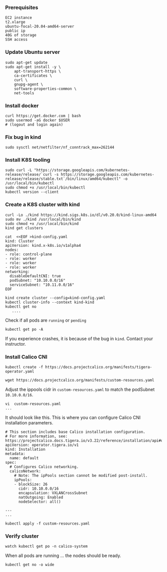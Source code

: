 ### Prerequisites
```
EC2 instance
t2.xlarge
ubuntu-focal-20.04-amd64-server
public ip 
40G of storage
SSH access
```
### Update Ubuntu server 
```
sudo apt-get update
sudo apt-get install -y \
    apt-transport-https \
    ca-certificates \
    curl \
    gnupg-agent \
    software-properties-common \
    net-tools
```
### Install docker
```
curl https://get.docker.com | bash
sudo usermod -aG docker $USER
# (logout and login again)
```
### Fix bug in kind
```
sudo sysctl net/netfilter/nf_conntrack_max=262144
```
### Install K8S tooling
```
sudo curl -L "https://storage.googleapis.com/kubernetes-release/release/`curl -s https://storage.googleapis.com/kubernetes-release/release/stable.txt`/bin/linux/amd64/kubectl" -o /usr/local/bin/kubectl
sudo chmod +x /usr/local/bin/kubectl
kubectl version --client
```
### Create a K8S cluster with kind
```
curl -Lo ./kind https://kind.sigs.k8s.io/dl/v0.20.0/kind-linux-amd64
sudo mv ./kind /usr/local/bin/kind
sudo chmod +x /usr/local/bin/kind
kind get clusters
```
 
```
cat  <<EOF >kind-config.yaml 
kind: Cluster
apiVersion: kind.x-k8s.io/v1alpha4
nodes:
- role: control-plane
- role: worker
- role: worker
- role: worker
networking:
  disableDefaultCNI: true
  podSubnet: "10.10.0.0/16"
  serviceSubnet: "10.11.0.0/16"
EOF
```
```
kind create cluster --config=kind-config.yaml
kubectl cluster-info --context kind-kind
kubectl get no
   .... 
```
Check if all pods are `running` or `pending`
```
kubectl get po -A
```
If you experience crashes, it is because of the bug in `kind`. Contact your instructor.

### Install Calico CNI
```
kubectl create -f https://docs.projectcalico.org/manifests/tigera-operator.yaml
```
```
wget https://docs.projectcalico.org/manifests/custom-resources.yaml
```
Adjust the ippools cidr in `custom-resources.yaml` to match the podSubnet `10.10.0.0/16`.
```
vi  custom-resources.yaml 
...
```
It should look like this. This is where you can configure Calico CNI installation parameters.
```
# This section includes base Calico installation configuration.
# For more information, see: https://projectcalico.docs.tigera.io/v3.22/reference/installation/api#operator.tigera.io/v1.Installation
apiVersion: operator.tigera.io/v1
kind: Installation
metadata:
  name: default
spec:
  # Configures Calico networking.
  calicoNetwork:
    # Note: The ipPools section cannot be modified post-install.
    ipPools:
    - blockSize: 26
      cidr: 10.10.0.0/16
      encapsulation: VXLANCrossSubnet
      natOutgoing: Enabled
      nodeSelector: all()

---
...
```
```
kubectl apply -f custom-resources.yaml
```
### Verify cluster 
```
watch kubectl get po -n calico-system
```
When all pods are running ... the nodes should be ready.
```
kubectl get no -o wide
```
  
